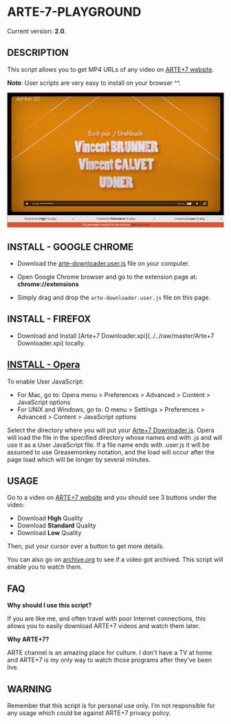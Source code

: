 ARTE-7-PLAYGROUND
=================

Current version: **2.0**.

DESCRIPTION
-----------

This script allows you to get MP4 URLs of any video on [ARTE+7 website](http://www.arte.tv/guide/fr/plus7).

**Note**: User scripts are very easy to install on your browser ^^.

![](sample.png)

INSTALL - GOOGLE CHROME
-----------------------

* Download the [arte-downloader.user.js](../../raw/master/arte-downloader.user.js) file on your computer.

* Open Google Chrome browser and go to the extension page at: __chrome://extensions__

* Simply drag and drop the ``arte-downloader.user.js`` file on this page.


INSTALL - FIREFOX
-------------------------

* Download and Install [Arte+7 Downloader.xpi](../../raw/master/Arte+7 Downloader.xpi) locally.

[INSTALL - Opera](http://www.opera.com/docs/userjs/using/#writingscripts)
-------------------------
To enable User JavaScript:
* For Mac, go to: Opera menu > Preferences > Advanced > Content > JavaScript options
* For UNIX and Windows, go to: O menu > Settings > Preferences > Advanced > Content > JavaScript options

Select the directory where you will put your [Arte+7 Downloader.js](../../raw/master/Arte+7_Downloader.js). Opera will load the file in the specified directory whose names end with .js and will use it as a User JavaScript file. If a file name ends with .user.js it will be assumed to use Greasemonkey notation, and the load will occur after the page load which will be longer by several minutes.

USAGE
-----

Go to a video on [ARTE+7 website](http://www.arte.tv/guide/fr/plus7) and you should see 3 buttons under the video:

* Download **High** Quality
* Download **Standard** Quality
* Download **Low** Quality

Then, put your cursor over a button to get more details.

You can also go on [archive.org](https://web.archive.org/web/*/http://www.arte.tv/guide/fr/plus7) to see if a video got archived. This script will enable you to watch them.

FAQ
---

**Why should I use this script?**

If you are like me, and often travel with poor Internet connections, this allows you to easily download ARTE+7 videos and watch them later.

**Why ARTE+7?**

ARTE channel is an amazing place for culture. I don't have a TV at home and ARTE+7 is my only way to watch those programs after they've been live.

WARNING
-------

Remember that this script is for personal use only. I'm not responsible for any usage which could be against ARTE+7 privacy policy.

